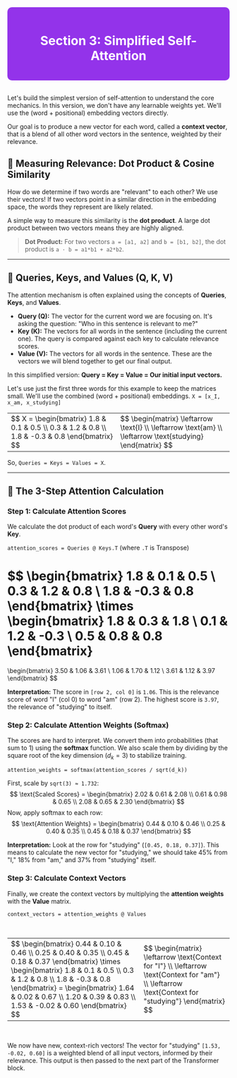 <div style="background-color:#9333EA; padding:20px; border-radius:10px; color:white;">
  <h1 align="center">Section 3: Simplified Self-Attention</h1>
</div>
<br>

Let's build the simplest version of self-attention to understand the core mechanics. In this version, we don't have any learnable weights yet. We'll use the (word + positional) embedding vectors directly.

Our goal is to produce a new vector for each word, called a **context vector**, that is a blend of all other word vectors in the sentence, weighted by their relevance.

## 🤝 Measuring Relevance: Dot Product & Cosine Similarity

How do we determine if two words are "relevant" to each other? We use their vectors! If two vectors point in a similar direction in the embedding space, the words they represent are likely related.

A simple way to measure this similarity is the **dot product**. A large dot product between two vectors means they are highly aligned.

> **Dot Product:** For two vectors `a = [a1, a2]` and `b = [b1, b2]`, the dot product is `a · b = a1*b1 + a2*b2`.

---

## 🧐 Queries, Keys, and Values (Q, K, V)

The attention mechanism is often explained using the concepts of **Queries**, **Keys**, and **Values**.

* **Query (Q):** The vector for the current word we are focusing on. It's asking the question: "Who in this sentence is relevant to me?"
* **Key (K):** The vectors for all words in the sentence (including the current one). The query is compared against each key to calculate relevance scores.
* **Value (V):** The vectors for all words in the sentence. These are the vectors we will blend together to get our final output.

In this simplified version: **Query = Key = Value = Our initial input vectors.**

Let's use just the first three words for this example to keep the matrices small. We'll use the combined (word + positional) embeddings.
`X = [x_I, x_am, x_studying]`

<table>
  <tr>
    <td valign="middle">
      $$
      X = \begin{bmatrix}
        1.8 & 0.1 & 0.5 \\
        0.3 & 1.2 & 0.8 \\
        1.8 & -0.3 & 0.8
      \end{bmatrix}
      $$
    </td>
    <td valign="middle">
      $$
      \begin{matrix}
        \leftarrow \text{I} \\
        \leftarrow \text{am} \\
        \leftarrow \text{studying}
      \end{matrix}
      $$
    </td>
  </tr>
</table>

So, `Queries = Keys = Values = X`.

---

## 🧮 The 3-Step Attention Calculation

### Step 1: Calculate Attention Scores
We calculate the dot product of each word's **Query** with every other word's **Key**.

`attention_scores = Queries @ Keys.T` (where `.T` is Transpose)

$$
\begin{bmatrix}
1.8 & 0.1 & 0.5 \\
0.3 & 1.2 & 0.8 \\
1.8 & -0.3 & 0.8
\end{bmatrix}
\times
\begin{bmatrix}
1.8 & 0.3 & 1.8 \\
0.1 & 1.2 & -0.3 \\
0.5 & 0.8 & 0.8
\end{bmatrix}
=
\begin{bmatrix}
3.50 & 1.06 & 3.61 \\
1.06 & 1.70 & 1.12 \\
3.61 & 1.12 & 3.97
\end{bmatrix}
$$

**Interpretation:** The score in `[row 2, col 0]` is `1.06`. This is the relevance score of word "I" (col 0) to word "am" (row 2). The highest score is `3.97`, the relevance of "studying" to itself.

### Step 2: Calculate Attention Weights (Softmax)
The scores are hard to interpret. We convert them into probabilities (that sum to 1) using the **softmax** function. We also scale them by dividing by the square root of the key dimension ($d_k=3$) to stabilize training.

`attention_weights = softmax(attention_scores / sqrt(d_k))`

First, scale by `sqrt(3) ≈ 1.732`:
$$
\text{Scaled Scores} = \begin{bmatrix}
2.02 & 0.61 & 2.08 \\
0.61 & 0.98 & 0.65 \\
2.08 & 0.65 & 2.30
\end{bmatrix}
$$
Now, apply softmax to each row:
$$
\text{Attention Weights} = \begin{bmatrix}
0.44 & 0.10 & 0.46 \\
0.25 & 0.40 & 0.35 \\
0.45 & 0.18 & 0.37
\end{bmatrix}
$$

**Interpretation:** Look at the row for "studying" (`[0.45, 0.18, 0.37]`). This means to calculate the new vector for "studying," we should take 45% from "I," 18% from "am," and 37% from "studying" itself.

### Step 3: Calculate Context Vectors
Finally, we create the context vectors by multiplying the **attention weights** with the **Value** matrix.

`context_vectors = attention_weights @ Values`

<br>

<table>
  <tr>
    <td valign="middle">
      $$
      \begin{bmatrix}
        0.44 & 0.10 & 0.46 \\
        0.25 & 0.40 & 0.35 \\
        0.45 & 0.18 & 0.37
      \end{bmatrix}
      \times
      \begin{bmatrix}
        1.8 & 0.1 & 0.5 \\
        0.3 & 1.2 & 0.8 \\
        1.8 & -0.3 & 0.8
      \end{bmatrix}
      =
      \begin{bmatrix}
        1.64 & 0.02 & 0.67 \\
        1.20 & 0.39 & 0.83 \\
        1.53 & -0.02 & 0.60
      \end{bmatrix}
      $$
    </td>
    <td valign="middle">
      $$
      \begin{matrix}
        \leftarrow \text{Context for "I"} \\
        \leftarrow \text{Context for "am"} \\
        \leftarrow \text{Context for "studying"}
      \end{matrix}
      $$
    </td>
  </tr>
</table>

<br>

We now have new, context-rich vectors! The vector for "studying" `[1.53, -0.02, 0.60]` is a weighted blend of all input vectors, informed by their relevance. This output is then passed to the next part of the Transformer block.